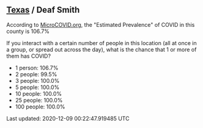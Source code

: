 
## [Texas](/united-states/texas) / Deaf Smith

According to [MicroCOVID.org](http://microcovid.org),
the "Estimated Prevalence" of COVID in this county is 106.7%

If you interact with a certain number of people in this location
(all at once in a group, or spread out across the day), what is the chance that
1 or more of them has COVID?

- 1 person: 106.7%
- 2 people: 99.5%
- 3 people: 100.0%
- 5 people: 100.0%
- 10 people: 100.0%
- 25 people: 100.0%
- 100 people: 100.0%

Last updated: 2020-12-09 00:22:47.919485 UTC
